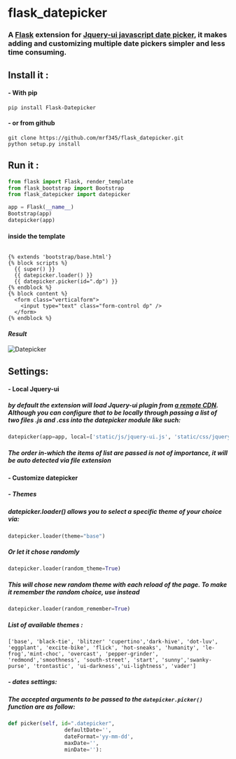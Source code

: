 # flask_datepicker
### A [Flask][a29e93c5] extension for [Jquery-ui javascript date picker][3dec2ee7], it makes adding and customizing multiple date pickers simpler and less time consuming.

  [a29e93c5]: http://flask.pocoo.org/ "Flask website"
  [3dec2ee7]: https://jqueryui.com/datepicker/ "Jquery-ui datepicker"

## Install it :
#### - With pip
`pip install Flask-Datepicker` <br />
#### - or from github
`git clone https://github.com/mrf345/flask_datepicker.git`<br />
`python setup.py install`
## Run it :
```python
from flask import Flask, render_template
from flask_bootstrap import Bootstrap
from flask_datepicker import datepicker

app = Flask(__name__)
Bootstrap(app)
datepicker(app)
```
#### inside the template

```jinja

{% extends 'bootstrap/base.html'}
{% block scripts %}
  {{ super() }}
  {{ datepicker.loader() }}
  {{ datepicker.picker(id=".dp") }}
{% endblock %}
{% block content %}
  <form class="verticalform">
    <input type="text" class="form-control dp" />
  </form>
{% endblock %}

```
#### _Result_
![Datepicker](https://raw.githubusercontent.com/usb-resetter/usb-resetter.github.io/master/images/datepicker.png)

## Settings:
#### - Local Jquery-ui
##### by default the extension will load Jquery-ui plugin from [a remote CDN][25530337]. Although you can configure that to be locally through passing a list of two files .js and .css into the datepicker module like such:
```python
datepicker(app=app, local=['static/js/jquery-ui.js', 'static/css/jquery-ui.css'])
```
##### _The order in-which the items of list are passed is not of importance, it will be auto detected via file extension_

[25530337]: https://code.jquery.com/ui/ "Jquery-ui CDN"

#### - Customize datepicker
##### - Themes
##### datepicker.loader() allows you to select a specific theme of your choice via:
```python
datepicker.loader(theme="base")
```
##### _Or let it chose randomly_
```python
datepicker.loader(random_theme=True)
```
##### _This will chose new random theme with each reload of the page. To make it remember the random choice, use instead_
```python
datepicker.loader(random_remember=True)
```
##### _List of available themes :_
`
['base', 'black-tie', 'blitzer' 'cupertino','dark-hive', 'dot-luv', 'eggplant', 'excite-bike', 'flick', 'hot-sneaks', 'humanity', 'le-frog','mint-choc', 'overcast', 'pepper-grinder', 'redmond','smoothness', 'south-street', 'start', 'sunny','swanky-purse', 'trontastic', 'ui-darkness','ui-lightness', 'vader']
`

##### - dates settings:
##### The accepted arguments to be passed to the `datepicker.picker()` function are as follow:
```python
def picker(self, id=".datepicker",
                  defaultDate='',
                  dateFormat='yy-mm-dd',
                  maxDate='',
                  minDate=''):
```
